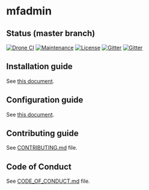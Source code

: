 # mfadmin

[//]: # (automatically generated from https://github.com/metwork-framework/resources/blob/master/cookiecutter/_%7B%7Bcookiecutter.repo%7D%7D/README.md)

## Status (master branch)
[![Drone CI](http://metwork-framework.org:8000/api/badges/metwork-framework/mfadmin/status.svg)](http://metwork-framework.org:8000/metwork-framework/mfadmin)
[![Maintenance](https://github.com/metwork-framework/resources/blob/master/badges/maintained.svg)]()
[![License](https://github.com/metwork-framework/resources/blob/master/badges/bsd.svg)]()
[![Gitter](https://github.com/metwork-framework/resources/blob/master/badges/community-en.svg)](https://gitter.im/metwork-framework/community-en?utm_source=badge&utm_medium=badge&utm_campaign=pr-badge)
[![Gitter](https://github.com/metwork-framework/resources/blob/master/badges/community-fr.svg)](https://gitter.im/metwork-framework/community-fr?utm_source=badge&utm_medium=badge&utm_campaign=pr-badge)





## Installation guide

See [this document](.metwork-framework/install_a_metwork_package.md).


## Configuration guide

See [this document](.metwork-framework/configure_a_metwork_package.md).



## Contributing guide

See [CONTRIBUTING.md](CONTRIBUTING.md) file.



## Code of Conduct

See [CODE_OF_CONDUCT.md](CODE_OF_CONDUCT.md) file.


